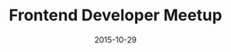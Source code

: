 ---
layout: default
title: "Frontend Developer Meetup"
date: 2015-10-29
venue: "Herengracht 66, Amsterdam"
ticket: "free"
time: "19:00"
href: "http://www.meetup.com/it/Frontend-Developer-Meetup-Amsterdam/events/224789583/"
---
